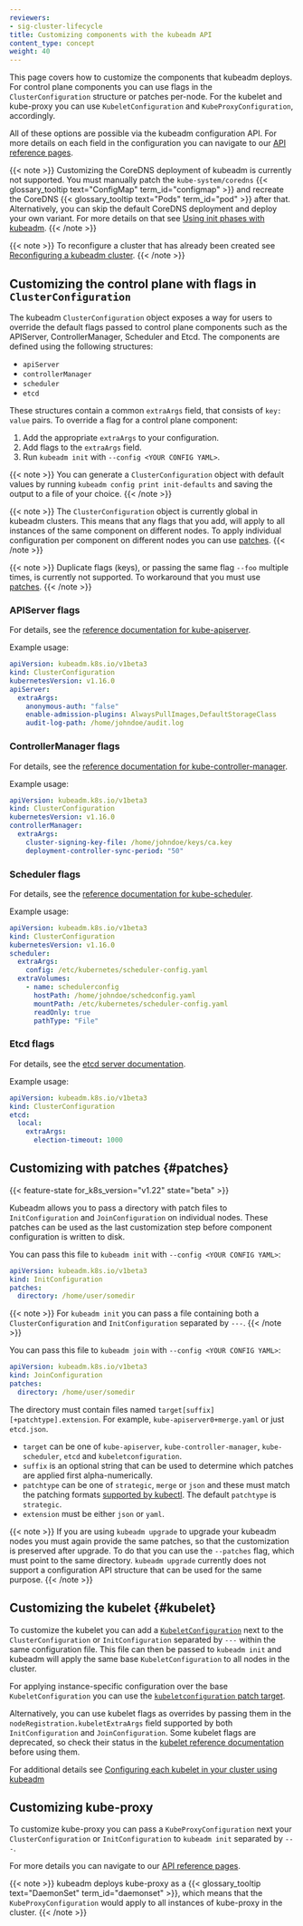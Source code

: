 ```yaml
---
reviewers:
- sig-cluster-lifecycle
title: Customizing components with the kubeadm API
content_type: concept
weight: 40
---
```


<!-- overview -->

This page covers how to customize the components that kubeadm deploys. For control plane components
you can use flags in the `ClusterConfiguration` structure or patches per-node. For the kubelet
and kube-proxy you can use `KubeletConfiguration` and `KubeProxyConfiguration`, accordingly.

All of these options are possible via the kubeadm configuration API.
For more details on each field in the configuration you can navigate to our
[API reference pages](/docs/reference/config-api/kubeadm-config.v1beta3/).

{{< note >}}
Customizing the CoreDNS deployment of kubeadm is currently not supported. You must manually
patch the `kube-system/coredns` {{< glossary_tooltip text="ConfigMap" term_id="configmap" >}}
and recreate the CoreDNS {{< glossary_tooltip text="Pods" term_id="pod" >}} after that. Alternatively,
you can skip the default CoreDNS deployment and deploy your own variant.
For more details on that see [Using init phases with kubeadm](/docs/reference/setup-tools/kubeadm/kubeadm-init/#init-phases).
{{< /note >}}

{{< note >}}
To reconfigure a cluster that has already been created see
[Reconfiguring a kubeadm cluster](/docs/tasks/administer-cluster/kubeadm/kubeadm-reconfigure).
{{< /note >}}

<!-- body -->

## Customizing the control plane with flags in `ClusterConfiguration`

The kubeadm `ClusterConfiguration` object exposes a way for users to override the default
flags passed to control plane components such as the APIServer, ControllerManager, Scheduler and Etcd.
The components are defined using the following structures:

- `apiServer`
- `controllerManager`
- `scheduler`
- `etcd`

These structures contain a common `extraArgs` field, that consists of `key: value` pairs.
To override a flag for a control plane component:

1.  Add the appropriate `extraArgs` to your configuration.
2.  Add flags to the `extraArgs` field.
3.  Run `kubeadm init` with `--config <YOUR CONFIG YAML>`.

{{< note >}}
You can generate a `ClusterConfiguration` object with default values by running `kubeadm config print init-defaults`
and saving the output to a file of your choice.
{{< /note >}}

{{< note >}}
The `ClusterConfiguration` object is currently global in kubeadm clusters. This means that any flags that you add,
will apply to all instances of the same component on different nodes. To apply individual configuration per component
on different nodes you can use [patches](#patches).
{{< /note >}}

{{< note >}}
Duplicate flags (keys), or passing the same flag `--foo` multiple times, is currently not supported.
To workaround that you must use [patches](#patches).
{{< /note >}}

### APIServer flags

For details, see the [reference documentation for kube-apiserver](/docs/reference/command-line-tools-reference/kube-apiserver/).

Example usage:

```yaml
apiVersion: kubeadm.k8s.io/v1beta3
kind: ClusterConfiguration
kubernetesVersion: v1.16.0
apiServer:
  extraArgs:
    anonymous-auth: "false"
    enable-admission-plugins: AlwaysPullImages,DefaultStorageClass
    audit-log-path: /home/johndoe/audit.log
```

### ControllerManager flags

For details, see the [reference documentation for kube-controller-manager](/docs/reference/command-line-tools-reference/kube-controller-manager/).

Example usage:

```yaml
apiVersion: kubeadm.k8s.io/v1beta3
kind: ClusterConfiguration
kubernetesVersion: v1.16.0
controllerManager:
  extraArgs:
    cluster-signing-key-file: /home/johndoe/keys/ca.key
    deployment-controller-sync-period: "50"
```

### Scheduler flags

For details, see the [reference documentation for kube-scheduler](/docs/reference/command-line-tools-reference/kube-scheduler/).

Example usage:

```yaml
apiVersion: kubeadm.k8s.io/v1beta3
kind: ClusterConfiguration
kubernetesVersion: v1.16.0
scheduler:
  extraArgs:
    config: /etc/kubernetes/scheduler-config.yaml
  extraVolumes:
    - name: schedulerconfig
      hostPath: /home/johndoe/schedconfig.yaml
      mountPath: /etc/kubernetes/scheduler-config.yaml
      readOnly: true
      pathType: "File"
```

### Etcd flags

For details, see the [etcd server documentation](https://etcd.io/docs/).

Example usage:

```yaml
apiVersion: kubeadm.k8s.io/v1beta3
kind: ClusterConfiguration
etcd:
  local:
    extraArgs:
      election-timeout: 1000
```

## Customizing with patches {#patches}

{{< feature-state for_k8s_version="v1.22" state="beta" >}}

Kubeadm allows you to pass a directory with patch files to `InitConfiguration` and `JoinConfiguration`
on individual nodes. These patches can be used as the last customization step before component configuration
is written to disk.

You can pass this file to `kubeadm init` with `--config <YOUR CONFIG YAML>`:

```yaml
apiVersion: kubeadm.k8s.io/v1beta3
kind: InitConfiguration
patches:
  directory: /home/user/somedir
```

{{< note >}}
For `kubeadm init` you can pass a file containing both a `ClusterConfiguration` and `InitConfiguration`
separated by `---`.
{{< /note >}}

You can pass this file to `kubeadm join` with `--config <YOUR CONFIG YAML>`:

```yaml
apiVersion: kubeadm.k8s.io/v1beta3
kind: JoinConfiguration
patches:
  directory: /home/user/somedir
```

The directory must contain files named `target[suffix][+patchtype].extension`.
For example, `kube-apiserver0+merge.yaml` or just `etcd.json`.

- `target` can be one of `kube-apiserver`, `kube-controller-manager`, `kube-scheduler`, `etcd`
and `kubeletconfiguration`.
- `suffix` is an optional string that can be used to determine which patches are applied first
alpha-numerically.
- `patchtype` can be one of `strategic`, `merge` or `json` and these must match the patching formats
[supported by kubectl](/docs/tasks/manage-kubernetes-objects/update-api-object-kubectl-patch).
The default `patchtype` is `strategic`.
- `extension` must be either `json` or `yaml`.

{{< note >}}
If you are using `kubeadm upgrade` to upgrade your kubeadm nodes you must again provide the same
patches, so that the customization is preserved after upgrade. To do that you can use the `--patches`
flag, which must point to the same directory. `kubeadm upgrade` currently does not support a configuration
API structure that can be used for the same purpose.
{{< /note >}}

## Customizing the kubelet {#kubelet}

To customize the kubelet you can add a [`KubeletConfiguration`](/docs/reference/config-api/kubelet-config.v1beta1/)
next to the `ClusterConfiguration` or `InitConfiguration` separated by `---` within the same configuration file.
This file can then be passed to `kubeadm init` and kubeadm will apply the same base `KubeletConfiguration`
to all nodes in the cluster.

For applying instance-specific configuration over the base `KubeletConfiguration` you can use the
[`kubeletconfiguration` patch target](#patches).

Alternatively, you can use kubelet flags as overrides by passing them in the
`nodeRegistration.kubeletExtraArgs` field supported by both `InitConfiguration` and `JoinConfiguration`.
Some kubelet flags are deprecated, so check their status in the
[kubelet reference documentation](/docs/reference/command-line-tools-reference/kubelet) before using them.

For additional details see [Configuring each kubelet in your cluster using kubeadm](/docs/setup/production-environment/tools/kubeadm/kubelet-integration)

## Customizing kube-proxy

To customize kube-proxy you can pass a `KubeProxyConfiguration` next your `ClusterConfiguration` or
`InitConfiguration` to `kubeadm init` separated by `---`.

For more details you can navigate to our [API reference pages](/docs/reference/config-api/kubeadm-config.v1beta3/).

{{< note >}}
kubeadm deploys kube-proxy as a {{< glossary_tooltip text="DaemonSet" term_id="daemonset" >}}, which means
that the `KubeProxyConfiguration` would apply to all instances of kube-proxy in the cluster.
{{< /note >}}
